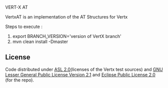 VERT-X AT

VertxAT is an implementation of the AT Structures for Vertx

Steps to execute :

1. export BRANCH_VERSION='version of VertX branch'
2. mvn clean install -Dmaster

## License

Code distributed under [ASL 2.0](LICENSE.TXT)(licenses of the Vertx test sources) and [GNU Lesser General Public License Version 2.1](http://www.gnu.org/licenses/lgpl-2.1-standalone.html) and [Eclipse Public License 2.0](http://www.eclipse.org/legal/epl-2.0) (for the repo).
